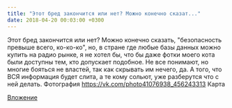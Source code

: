 ```yaml
---
title: "Этот бред закончится или нет? Можно конечно сказат..."
date: 2018-04-20 00:03:00 +0300
---
```


Этот бред закончится или нет? Можно конечно сказать, "безопасность превыше всего, ко-ко-ко", но, в стране где любые базы данных можно купить на радио рынке, я не хотел бы, что бы даже фотки моего кота были доступны тем, кто допускает подобное. Не все понимают, но многие бояться не властей, так как скрывать им нечего, да. А того, что ВСЯ информация будет слита, а те кому сольют, уже разберутся что с ней делать.
Фотография
<a class="vk-attach" href="https://vk.com/photo41076938_456243313">https://vk.com/photo41076938_456243313</a>
Карта

<a class="vk-attach" href="https://vk.com/photo41076938_456243313">Вложение</a>
